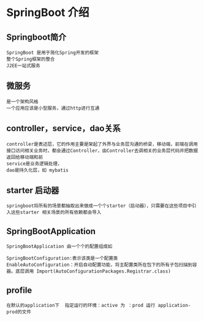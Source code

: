 # SpringBoot 介绍


## Springboot简介

    SpringBoot 是用于简化Spring开发的框架
    整个Spring框架的整合
    J2EE一站式服务


## 微服务

    是一个架构风格
    一个应用应该是小型服务，通过http进行互通

## controller，service，dao关系

    controller是表述层，它的作用主要是架起了外界与业务层沟通的桥梁，移动端，前端在调用接口访问相关业务时，都会通过Controller，由Controller去调相关的业务层代码并把数据返回给移动端和前
    service是业务逻辑处理，
    dao是持久化层，如 mybatis

## starter 启动器

    springboot将所有的场景都抽取出来做成一个个starter（启动器），只需要在这些项目中引入这些starter 相关场景的所有依赖都会导入

## SpringBootApplication 

    SpringBootApplication 由一个个的配置组成如

    SpringBootConfiguration:表示该类是一个配置类
    EnableAutoConfiguration：开启自动配置功能，将主配置类所在包下的所有子包扫描到容器。底层调用 Import(AutoConfigurationPackages.Registrar.class)


## profile 
    在默认的application下  指定运行的环境：active 为 ：prod 运行 application-prod的文件